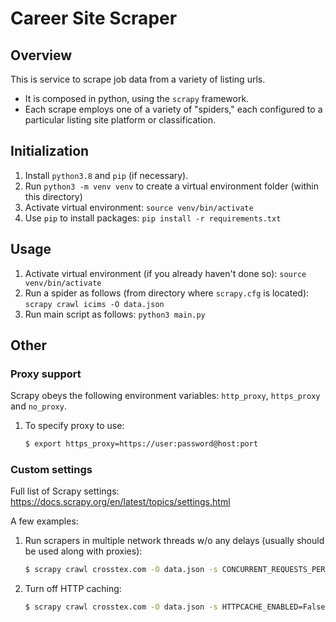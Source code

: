# Career Site Scraper
## Overview
This is service to scrape job data from a variety of listing urls.
* It is composed in python, using the `scrapy` framework.
* Each scrape employs one of a variety of "spiders," each configured to a particular listing site platform or classification.

## Initialization
1. Install `python3.8` and `pip` (if necessary).
1. Run `python3 -m venv venv` to create a virtual environment folder (within this directory)
1. Activate virtual environment: `source venv/bin/activate`
1. Use `pip` to install packages: `pip install -r requirements.txt`

## Usage

1. Activate virtual environment (if you already haven't done so): `source venv/bin/activate`
1. Run a spider as follows (from directory where `scrapy.cfg` is located):
	`scrapy crawl icims -O data.json`
1. Run main script as follows:
	`python3 main.py`


## Other
### Proxy support
Scrapy obeys the following environment variables: `http_proxy`, `https_proxy` and `no_proxy`.

1. To specify proxy to use:

	```sh
	$ export https_proxy=https://user:password@host:port
	```

### Custom settings
Full list of Scrapy settings: https://docs.scrapy.org/en/latest/topics/settings.html

A few examples:

1. Run scrapers in multiple network threads w/o any delays (usually should be used along with proxies):
	```sh
	$ scrapy crawl crosstex.com -O data.json -s CONCURRENT_REQUESTS_PER_DOMAIN=10 -s DOWNLOAD_DELAY=0
	```

2. Turn off HTTP caching:
	```sh
	$ scrapy crawl crosstex.com -O data.json -s HTTPCACHE_ENABLED=False
	```